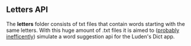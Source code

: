 ## Letters API

The **letters** folder consists of txt files that contain words starting with the same letters. With this huge amount of .txt files it is aimed to (<ins>probably inefficently</ins>) simulate a word suggestion api for the Luden's Dict app.
